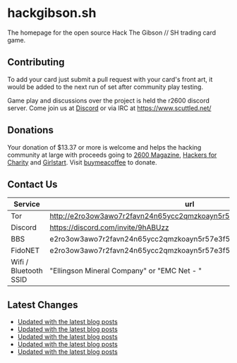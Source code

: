 # hackgibson.sh
The homepage for the open source Hack The Gibson // SH trading card game.


## Contributing

To add your card just submit a pull request with your card's front art, it would be added to the next run of set after community play testing.

Game play and discussions over the project is held the r2600 discord server. Come join us at [Discord](https://discord.com/invite/9hABUzz) or via IRC at https://www.scuttled.net/


## Donations

Your donation of $13.37 or more is welcome and helps the hacking community at large with proceeds going to [2600 Magazine](https://2600.com/), [Hackers for Charity](https://hackersforcharity.org) and [Girlstart](https://girlstart.org).  Visit [buymeacoffee](https://www.buymeacoffee.com/hackgibson.sh) to donate.


## Contact Us

Service | url
-|-
Tor | http://e2ro3ow3awo7r2favn24n65ycc2qmzkoayn5r57e3f56nvjwdcgg32ad.onion
Discord | https://discord.com/invite/9hABUzz
BBS | e2ro3ow3awo7r2favn24n65ycc2qmzkoayn5r57e3f56nvjwdcgg32ad.onion:23
FidoNET | e2ro3ow3awo7r2favn24n65ycc2qmzkoayn5r57e3f56nvjwdcgg32ad.onion:24554
Wifi / Bluetooth SSID | "Ellingson Mineral Company" or "EMC Net - <fidonet address>"

## Latest Changes
<!-- BLOG-POST-LIST:START -->
- [Updated with the latest blog posts](https://github.com/DFW2600/hackgibson.sh/commit/45a69ff3a41a6d2009d1e814ff50d988d50bec4f)
- [Updated with the latest blog posts](https://github.com/DFW2600/hackgibson.sh/commit/a1bee3752658e17f38b7e6becd88eeb8049e59b6)
- [Updated with the latest blog posts](https://github.com/DFW2600/hackgibson.sh/commit/1862fa26162b42a55050efc4d97b8f907d48c4a6)
- [Updated with the latest blog posts](https://github.com/DFW2600/hackgibson.sh/commit/d94a14024932423c7b224a3b3cefdd2ad27a58ee)
- [Updated with the latest blog posts](https://github.com/DFW2600/hackgibson.sh/commit/04fc6e0909f0f59fe9acc6ab821c3bd3a2dc5530)
<!-- BLOG-POST-LIST:END -->
